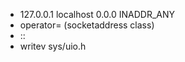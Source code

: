 - 127.0.0.1 localhost 0.0.0 INADDR_ANY
- operator= (socketaddress class)
- ::
- writev   sys/uio.h

